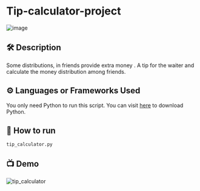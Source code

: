 # Tip-calculator-project

![image](https://user-images.githubusercontent.com/128680209/227755612-a4ad771b-c87b-4fbe-8771-f6f923ce6182.png)

## 🛠  Description

 Some distributions, in friends provide extra money . A tip for the waiter and calculate the money distribution among friends.
 
 ## ⚙️ Languages or Frameworks Used

You only need Python to run this script. You can visit [here](https://www.python.org/downloads) to download Python.

## 🌟 How to run

```
tip_calculator.py
```
## 📺 Demo

![tip_calculator](https://user-images.githubusercontent.com/128680209/227756675-cf689eee-d9e4-4266-a62c-49b8987fa4a3.gif)
